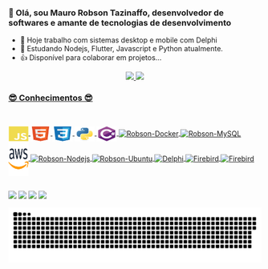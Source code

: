 ### 👋 Olá, sou Mauro Robson Tazinaffo, desenvolvedor de softwares e amante de tecnologias de desenvolvimento 

- 🔭 Hoje trabalho com sistemas desktop e mobile com Delphi
- 🌱 Estudando Nodejs, Flutter, Javascript e Python atualmente. 
- 👍 Disponível para colaborar em projetos...

<div align="center">
  <a href="https://github.com/robson-tazinaffo">
  <img height="180em" src="https://github-readme-stats.vercel.app/api?username=robson-tazinaffo&show_icons=true&theme=dark&include_all_commits=true&count_private=true"/>
  <img height="180em" src="https://github-readme-stats.vercel.app/api/top-langs/?username=robson-tazinaffo&layout=compact&langs_count=7&theme=dark"/>
</div>

  
### 😎 Conhecimentos 😎
##  
  
<div style="display: inline_block"><br>
  <img align="center" alt="Robson-Js" height="30" width="40" src="https://raw.githubusercontent.com/devicons/devicon/master/icons/javascript/javascript-plain.svg">
  <img align="center" alt="Robson-HTML" height="30" width="40" src="https://raw.githubusercontent.com/devicons/devicon/master/icons/html5/html5-original.svg">
  <img align="center" alt="Robson-CSS" height="30" width="40" src="https://raw.githubusercontent.com/devicons/devicon/master/icons/css3/css3-original.svg">
  <img align="center" alt="Robson-Python" height="30" width="40" src="https://raw.githubusercontent.com/devicons/devicon/master/icons/python/python-original.svg">
  <img align="center" alt="Robson-Csharp" height="30" width="40" src="https://raw.githubusercontent.com/devicons/devicon/master/icons/csharp/csharp-original.svg">
  <img align="center" alt="Robson-Docker" height="30" width="40" src="https://cdn.jsdelivr.net/gh/devicons/devicon/icons/docker/docker-original-wordmark.svg" />
  <img align="center" alt="Robson-MySQL" height="60" width="50" src="https://cdn.jsdelivr.net/gh/devicons/devicon/icons/mysql/mysql-original-wordmark.svg" />
  <img align="center" alt="Robson-AWS" height="70" width="40" src="https://github.com/devicons/devicon/blob/master/icons/amazonwebservices/amazonwebservices-original-wordmark.svg" />
  <img align="center" alt="Robson-Nodejs" height="70" width="50" src="https://cdn.jsdelivr.net/gh/devicons/devicon/icons/nodejs/nodejs-original-wordmark.svg" />
  <img align="center" alt="Robson-Ubuntu" height="30" width="30" src="https://cdn.jsdelivr.net/gh/devicons/devicon/icons/ubuntu/ubuntu-plain-wordmark.svg" />
  <img align="center" alt="Delphi" height="30" width="30" src="https://dtffvb2501i0o.cloudfront.net/images/logos/logo-page/delphi-logo-1024.png"/> 
<img align="center" alt="Firebird" height="30" width="30" src="https://firebirdsql.org/file/about/firebird-logo-48.png" /> 
  <img align="center" alt="Firebird" height="30" width="30" src="https://cdn.jsdelivr.net/gh/devicons/devicon/icons/microsoftsqlserver/microsoftsqlserver-plain-wordmark.svg" />
          
          
                  
          
</div> 
  
  ##
  
<div> 
  <a href="https://www.instagram.com/robsontazinaffo/" target="_blank"><img src="https://img.shields.io/badge/-Instagram-%23E4405F?style=for-the-badge&logo=instagram&logoColor=white" target="_blank"></a>
 <a href="https://discord.gg/robsontazinaffo#9302" target="_blank"><img src="https://img.shields.io/badge/Discord-7289DA?style=for-the-badge&logo=discord&logoColor=white" target="_blank"></a> 
  <a href = "mailto:robsontazinaffo@hotmail.com"><img src="https://img.shields.io/badge/-Gmail-%23333?style=for-the-badge&logo=gmail&logoColor=white" target="_blank"></a>
  <a href="https://www.linkedin.com/in/mauro-robson-tazinaffo-b6b127119/?originalSubdomain=br" target="_blank"><img src="https://img.shields.io/badge/-LinkedIn-%230077B5?style=for-the-badge&logo=linkedin&logoColor=white" target="_blank"></a> 
 
  ![Snake animation](https://github.com/robson-tazinaffo/robson-tazinaffo/blob/main/blob/output/github-contribution-grid-snake.svg)
 
</div>  

